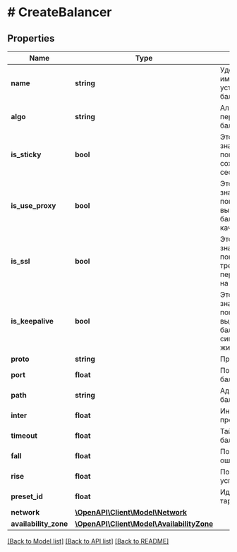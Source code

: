 # # CreateBalancer

## Properties

Name | Type | Description | Notes
------------ | ------------- | ------------- | -------------
**name** | **string** | Удобочитаемое имя, установленное для балансировщика. |
**algo** | **string** | Алгоритм переключений балансировщика. |
**is_sticky** | **bool** | Это логическое значение, которое показывает, сохраняется ли сессия. |
**is_use_proxy** | **bool** | Это логическое значение, которое показывает, выступает ли балансировщик в качестве прокси. |
**is_ssl** | **bool** | Это логическое значение, которое показывает, требуется ли перенаправление на SSL. |
**is_keepalive** | **bool** | Это логическое значение, которое показывает, выдает ли балансировщик сигнал о проверке жизнеспособности. |
**proto** | **string** | Протокол. |
**port** | **float** | Порт балансировщика. |
**path** | **string** | Адрес балансировщика. |
**inter** | **float** | Интервал проверки. |
**timeout** | **float** | Таймаут ответа балансировщика. |
**fall** | **float** | Порог количества ошибок. |
**rise** | **float** | Порог количества успешных ответов. |
**preset_id** | **float** | Идентификатор тарифа. |
**network** | [**\OpenAPI\Client\Model\Network**](Network.md) |  | [optional]
**availability_zone** | [**\OpenAPI\Client\Model\AvailabilityZone**](AvailabilityZone.md) |  | [optional]

[[Back to Model list]](../../README.md#models) [[Back to API list]](../../README.md#endpoints) [[Back to README]](../../README.md)
